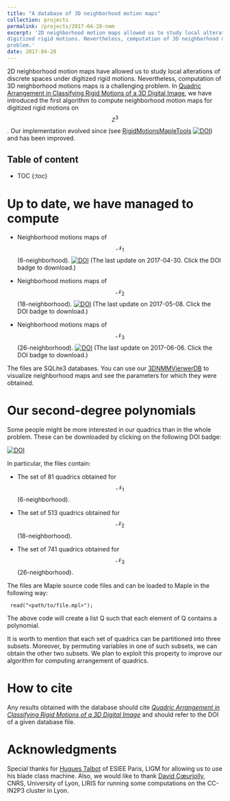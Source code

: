 ```yaml
---
title: "A database of 3D neighborhood motion maps"
collection: projects
permalink: /projects/2017-04-28-nmm
excerpt: '2D neighborhood motion maps allowed us to study local alterations of discrete spaces under
digitized rigid motions. Nevertheless, computation of 3D neighborhood motions maps is a challenging
problem.'
date: 2017-04-28
---
```


2D neighborhood motion maps have allowed us to study local alterations of discrete spaces under
digitized rigid motions. Nevertheless, computation of 3D neighborhood motions maps is a challenging
problem. In [Quadric Arrangement in Classifying Rigid Motions of a 3D Digital
Image](../publication/2016-09-09-quadric-arrangement-in-classifying-rigid-motions-of-a-3d-digital-image),
we have introduced the first algorithm to compute neighborhood motion maps for digitized rigid
motions on $$\mathbb{Z}^3$$. Our implementation evolved since (see
[RigidMotionsMapleTools](../software/2017-3d-nmm)
[![DOI](https://zenodo.org/badge/DOI/10.5281/zenodo.573013.svg)](https://doi.org/10.5281/zenodo.573013))
and has been improved.

<h2>Table of content</h2>

* TOC
{:toc}


Up to date, we have managed to compute
====

- Neighborhood motions maps of $$\mathcal{N}_1$$ (6-neighborhood).
  [![DOI](https://zenodo.org/badge/DOI/10.5281/zenodo.573014.svg)](https://doi.org/10.5281/zenodo.573014)
  (The last update on 2017-04-30. Click the DOI badge to download.)


- Neighborhood motions maps of $$\mathcal{N}_2$$ (18-neighborhood).
  [![DOI](https://zenodo.org/badge/DOI/10.5281/zenodo.573015.svg)](https://doi.org/10.5281/zenodo.573015)
  (The last update on 2017-05-08. Click the DOI badge to download.)


- Neighborhood motions maps of $$\mathcal{N}_3$$ (26-neighborhood).
  [![DOI](https://zenodo.org/badge/DOI/10.5281/zenodo.802850.svg)](https://doi.org/10.5281/zenodo.802850)
  (The last update on 2017-06-06. Click the DOI badge to download.)



The files are SQLite3 databases. You can use our
[3DNMMVierwerDB](https://github.com/copyme/NeighborhoodMotionMapsTools) to visualize neighborhood
maps and see the parameters for which they were obtained.


Our second-degree polynomials
====

Some people might be more interested in our quadrics than in the whole problem. These can be
downloaded by clicking on the following DOI badge:

[![DOI](https://zenodo.org/badge/DOI/10.5281/zenodo.839212.svg)](https://doi.org/10.5281/zenodo.839212)

In particular, the files contain:

- The set of 81 quadrics obtained for $$\mathcal{N}_1$$ (6-neighborhood).

- The set of 513 quadrics obtained for $$\mathcal{N}_2$$ (18-neighborhood).

- The set of 741 quadrics obtained for $$\mathcal{N}_3$$ (26-neighborhood).

The files are Maple source code files and can be loaded to Maple in the following way:

```
 read("<path/to/file.mpl>");
```

The above code will create a list Q such that each element of Q contains a polynomial.

It is worth to mention that each set of quadrics can be partitioned into three subsets. Moreover, by
permuting variables in one of such subsets, we can obtain the other two subsets. We plan to exploit
this property to improve our algorithm for computing arrangement of quadrics.


How to cite
====

Any results obtained with the database should cite [*Quadric Arrangement in Classifying Rigid
Motions of a 3D Digital
Image*](../publication/2016-09-09-quadric-arrangement-in-classifying-rigid-motions-of-a-3d-digital-image)
and should refer to the DOI of a given database file.


Acknowledgments
====

Special thanks for [Hugues Talbot](http://hugues.zahlt.info/bienvenue.html) of ESIEE Paris, LIGM for
allowing us to use his blade class machine. Also, we would like to thank [David
Cœurjolly](http://liris.cnrs.fr/%7Edcoeurjo/), CNRS, University of Lyon, LIRIS for running some
computations on the CC-IN2P3 cluster in Lyon.
